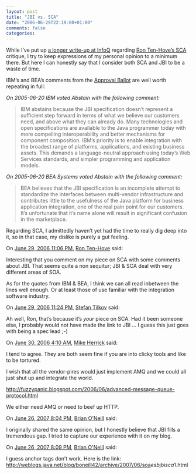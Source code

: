 ```yaml
---
layout: post
title: "JBI vs. SCA"
date: "2006-06-29T22:19:00+01:00"
comments: false
categories: 
---
```


<p>While I&#8217;ve put up <a href="http://www.infoq.com/news/JBI-Spec-Lead-Criticizes-SCA">a longer write-up at InfoQ</a> regarding <a href="http://blogs.sun.com/roller/page/rtenhove?entry=what_s_wrong_with_sca">Ron Ten-Hove&#8217;s SCA</a> critique, I try to keep expressions of my personal opinion to a minimum there. But here I can honestly say that I consider both SCA and JBI to be a waste of time.</p>

<p>IBM&#8217;s and BEA&#8217;s comments from the <a href="http://jcp.org/en/jsr/results?id=3226">Approval Ballot</a> are well worth repeating in full:</p>

<p><em>On 2005-06-20 IBM voted Abstain with the following comment:</em></p>

<blockquote>
<p>IBM abstains because the JBI specification doesn&#8217;t represent a sufficient step forward in terms of what we believe our customers need, and above what they can already do. Many technologies and open specifications are available to the Java programmer today with more compelling interoperability and better mechanisms for component composition. IBM&#8217;s priority is to enable integration with the broadest range of platforms, applications, and existing business assets. This demands a language-neutral approach using today&#8217;s Web Services standards, and simpler programming and application models.</p>
</blockquote>

<p><em>On 2005-06-20 BEA Systems voted Abstain with the following comment:</em></p>

<blockquote>
<p>BEA believes that the JBI specification is an incomplete attempt to standardize the interfaces between multi-vendor infrastructure and contributes little to the usefulness of the Java platform for business application integration, one of the real pain point for our customers. It&#8217;s unfortunate that it&#8217;s name alone will result in significant confusion in the marketplace. </p>
</blockquote>

<p>Regarding SCA, I admittedly haven&#8217;t yet had the time to really dig deep into it, so in that case, my dislike is purely a gut feeling.</p>

<section class="comments">

<div class="comment" id="comment-933">
On <a href="#comment-933" title="Permalink to this comment">June 29, 2006 11:06 PM</a>, <a href="http://blogs.sun.com/rtenhove" title="http://blogs.sun.com/rtenhove" rel="nofollow">Ron Ten-Hove</a>
said:
<p>Interesting that you comment on my piece on SCA with some comments about JBI. That seems quite a non sequitur; JBI &amp; SCA deal with very different areas of SOA.</p>

<p>As for the quotes from IBM &amp; BEA, I think we can all read inbetween the lines well enough. Or at least those of use familiar with the integration software industry.</p>


<div class="comment" id="comment-934">
On <a href="#comment-934" title="Permalink to this comment">June 29, 2006 11:24 PM</a>, <a href="/en/staff/st/">Stefan Tilkov</a>
said:
<p>Ah well, Ron, that&#8217;s because it&#8217;s <em>your</em> piece on SCA. Had it been someone else, I probably would not have made the link to JBI &#8230; I guess this just goes with being a spec lead ;-)</p>


<div class="comment" id="comment-935">
On <a href="#comment-935" title="Permalink to this comment">June 30, 2006  4:10 AM</a>, <a href="http://fuzzypanic.blogspot.com/2006/06/advanced-message-queue-protocol.html" title="http://fuzzypanic.blogspot.com/2006/06/advanced-message-queue-protocol.html" rel="nofollow">Mike Herrick</a>
said:
<p>I tend to agree. They are both seem fine if you are into clicky tools and like to be tortured.</p>

<p>I wish that all the vendor-pires would just implement AMQ and we could all just shut up and integrate the world.</p>

<p><a href="http://fuzzypanic.blogspot.com/2006/06/advanced-message-queue-protocol.html" rel="nofollow" /><a href="http://fuzzypanic.blogspot.com/2006/06/advanced-message-queue-protocol.html" rel="nofollow">http://fuzzypanic.blogspot.com/2006/06/advanced-message-queue-protocol.html</a></p>

<p>We either need AMQ or need to beef up HTTP.</p>


<div class="comment" id="comment-936">
On <a href="#comment-936" title="Permalink to this comment">June 26, 2007  8:04 PM</a>, <a href="http://weblogs.java.net/blog/boneill42/" title="http://weblogs.java.net/blog/boneill42/" rel="nofollow">Brian O'Neill</a>
said:
<p>I originally shared the same opinion, but I honestly believe that JBI fills a tremendous gap.  I tried to capture our experience with it on  my blog.</p>


<div class="comment" id="comment-937">
On <a href="#comment-937" title="Permalink to this comment">June 26, 2007  8:09 PM</a>, <a href="http://weblogs.java.net/blog/boneill42/" title="http://weblogs.java.net/blog/boneill42/" rel="nofollow">Brian O'Neill</a>
said:
<p>I guess anchor tags don&#8217;t work.  Here is the link:
<a href="http://weblogs.java.net/blog/boneill42/archive/2007/06/soa_esb_jbi_sca_1.html" rel="nofollow" /><a href="http://weblogs.java.net/blog/boneill42/archive/2007/06/soa" rel="nofollow">http://weblogs.java.net/blog/boneill42/archive/2007/06/soa</a><em>esb</em>jbi<em>sca</em>1.html</p>


</section>

